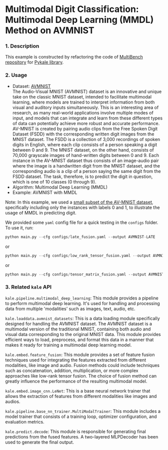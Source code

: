 # Multimodal Digit Classification: Multimodal Deep Learning (MMDL) Method on AVMNIST

### 1. Description

This example is constructed by refactoring the code of [MultiBench repository](https://github.com/pliang279/MultiBench) for [Pykale library](https://github.com/pykale/pykale).

### 2. Usage
* Dataset: [AVMNIST](https://drive.google.com/file/d/1KvKynJJca5tDtI5Mmp6CoRh9pQywH8Xp/view)
<br>The Audio-Visual MNIST (AVMNIST) dataset is an innovative and unique take on the classic MNIST dataset, intended to facilitate multimodal learning, where models are trained to interpret information from both visual and auditory inputs simultaneously. This is an interesting area of research, as many real-world applications involve multiple modes of input, and models that can integrate and learn from these different types of data can potentially achieve more robust and accurate performance. AV-MNIST is created by pairing audio clips from the Free Spoken Digit Dataset (FSDD) with the corresponding written digit images from the MNIST dataset. The FSDD is a collection of 3,000 recordings of spoken digits in English, where each clip consists of a person speaking a digit between 0 and 9. The MNIST dataset, on the other hand, consists of 70,000 grayscale images of hand-written digits between 0 and 9. Each instance in the AV-MNIST dataset thus consists of an image-audio pair where the image is a handwritten digit from the MNIST dataset, and the corresponding audio is a clip of a person saying the same digit from the FSDD dataset. The task, therefore, is to predict the digit in question, which is one of 10 classes (0 through 9).
* Algorithm: Multimodal Deep Learning (MMDL)
* Example: AVMNIST with MMDL

Note: In this example, we used a [small subset of the AV-MNIST dataset](https://drive.google.com/file/d/1N5k-LvLwLbPBgn3GdVg6fXMBIR6pYrKb/view), specifically including only the instances with labels 0 and 1, to illustrate the usage of MMDL in predicting digit.

We provided some `yaml` config file for a quick testing in the `configs` folder. To use it, run:
```python
python main.py --cfg configs/late_fusion.yaml --output AVMNIST-LATE
```
or
```python
python main.py --cfg configs/low_rank_tensor_fusion.yaml --output AVMNIST-LOW_RANK_TENSOR
```
or
```python
python main.py --cfg configs/tensor_matrix_fusion.yaml --output AVMNIST-TENSOR_MATRIX
```

### 3. Related `kale` API

`kale.pipeline.multimodal_deep_learning`: This module provides a pipeline to perform multimodal deep learning. It's used for handling and processing data from multiple 'modalities' such as images, text, audio, etc.

`kale.loaddata.avmnist_datasets`: This is a data loading module specifically designed for handling the AVMNIST dataset. The AVMNIST dataset is a multimodal version of the traditional MNIST, containing both audio and visual data corresponding to the original MNIST data. This module provides efficient ways to load, preprocess, and format this data in a manner that makes it ready for training a multimodal deep learning model.

`kale.embed.feature_fusion`: This module provides a set of feature fusion techniques used for integrating the features extracted from different modalities, like image and audio. Fusion methods could include techniques such as concatenation, addition, multiplication, or more complex approaches like low-rank tensor fusion. The choice of fusion method can greatly influence the performance of the resulting multimodal model.

`kale.embed.image_cnn.LeNet`: This is a base neural network trainer that allows the extraction of features from different modalities like images and audios.

`kale.pipeline.base_nn_trainer.MultiModalTrainer`: This module includes a model trainer that consists of a training loop, optimizer configuration, and evaluation metrics.

`kale.predict.decode`: This module is responsible for generating final predictions from the fused features. A two-layered MLPDecoder has been used to generate the final output.
